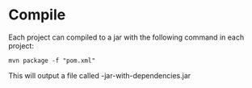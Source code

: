 # Compile

Each project can compiled to a jar with the following command in each project:

```
mvn package -f "pom.xml"
```

This will output a file called <artifactid><verison>-jar-with-dependencies.jar